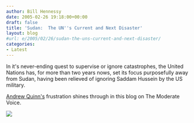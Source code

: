 ```yaml
---
author: Bill Hennessy
date: 2005-02-26 19:18:00+00:00
draft: false
title: 'Sudan:  The UN''s Current and Next Disaster'
layout: blog
#url: e/2005/02/26/sudan-the-uns-current-and-next-disaster/
categories:
- Latest
---
```


In it's never-ending quest to supervise or ignore catastrophes, the United Nations has, for more than two years nows, set its focus purposefully away from Sudan, having been relieved of ignoring Saddam Hussein by the US military.




[Andrew Quinn's](https://www.themoderatevoice.com/posts/1109385980.shtml) frustration shines through in this blog on The Moderate Voice. 

![](https://blog.billhennessy.com/aggbug.aspx?PostID=1241)

